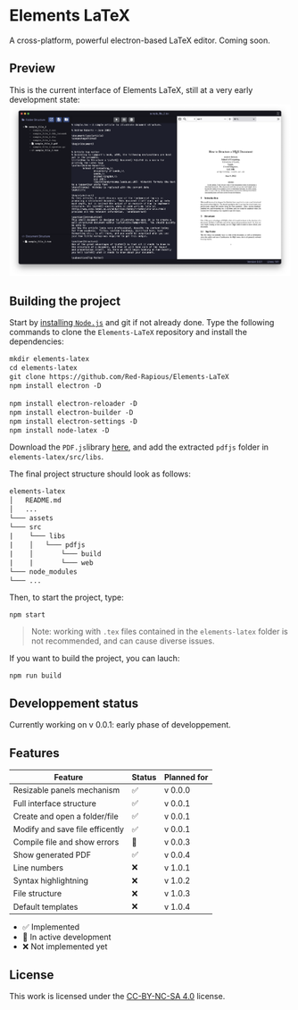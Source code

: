 # Elements LaTeX
A cross-platform, powerful electron-based LaTeX editor.
Coming soon.

## Preview
This is the current interface of Elements LaTeX, still at a very early development state:
![Current interface screenshot](/assets/screenshots/current_screenshot.png)

## Building the project
Start by [installing `Node.js`](https://nodejs.org/en/download/) and git if not already done. Type the following commands to clone the `Elements-LaTeX` repository and install the dependencies:

```
mkdir elements-latex
cd elements-latex
git clone https://github.com/Red-Rapious/Elements-LaTeX
npm install electron -D

npm install electron-reloader -D
npm install electron-builder -D
npm install electron-settings -D
npm install node-latex -D
```

Download the `PDF.js`library [here](https://github.com/mozilla/pdf.js/releases/download/v2.14.305/pdfjs-2.14.305-dist.zip), and add the extracted `pdfjs` folder in `elements-latex/src/libs`.

The final project structure should look as follows:

```
elements-latex
│   README.md
│   ...   
└─── assets
└─── src
|    └─── libs
|    │   └─── pdfjs
|    │       └─── build
|    |       └─── web
└─── node_modules
└─── ...
```

Then, to start the project, type:

```
npm start
```

> Note: working with `.tex` files contained in the `elements-latex` folder is not recommended, and can cause diverse issues.

If you want to build the project, you can lauch:

```
npm run build
```

## Developpement status
Currently working on v 0.0.1: early phase of developpement.

## Features
| Feature | Status | Planned for |
| ------- | ------ | ----------- |
| Resizable panels mechanism | :white_check_mark: | v 0.0.0 |
| Full interface structure | :white_check_mark: | v 0.0.1 |
| Create and open a folder/file | :white_check_mark: | v 0.0.1 |
| Modify and save file efficently | :white_check_mark: | v 0.0.1 |
| Compile file and show errors | :large_orange_diamond: | v 0.0.3 |
| Show generated PDF | :white_check_mark: | v 0.0.4 |
| Line numbers | :x: | v 1.0.1 |
| Syntax highlightning | :x: | v 1.0.2 |
| File structure | :x: | v 1.0.3 |
| Default templates | :x: | v 1.0.4 |

- :white_check_mark: Implemented
- :large_orange_diamond: In active development
- :x: Not implemented yet

## License
This work is licensed under the [CC-BY-NC-SA 4.0](https://creativecommons.org/licenses/by-nc-sa/4.0/) license.